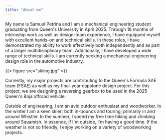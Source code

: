 ```yaml
---
title: "About me"
---
```


My name is Samuel Petrina and I am a mechanical engineering student graduating from Queen's University in April 2025. Through 18 months of internship work as well as design-team experience, I have equipped myself with excellent hands-on and technical skills. In these roles, I have demonstrated my ability to work effectively both independently and as part of a larger multidisciplinary team. Additionally, I have developed a wide range of technical skills. I am currently seeking a mechanical engineering design role in the automotive industry.

{{< figure src="skiing.jpg" >}}

Currently, my major projects are contributing to the Queen's Formula SAE team (FSAE) as well as my final-year capstone design project. For this project, we are designing a reversing gearbox to be used in the 2025 Queen's Baja offroad vehicle.

Outside of engineering, I am an avid outdoor enthusiast and woodworker. In the winter I am a keen skier; both in-bounds and touring; primarily in and around Whistler. In the summer, I spend my free time hiking and climbing around Squamish. In essence, if I'm outside, I'm having a good time. If the weather is not so friendly, I enjoy working on a variety of woodworking projects.